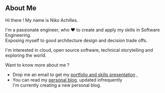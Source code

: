 ## About Me

Hi there !
My name is Niko Achilles.

I'm a passionate engineer, who ♥ to create and apply my skills in
Software Engineering.  
Exposing myself to good architecture design and decision trade offs.

I'm interested in cloud, open source software, technical storytelling and exploring the world.

Want to know more about me ?

- Drop me an email to get my [portfolio and skills presentation](https://nikolaoskokkinos.wordpress.com/2016/04/18/projects-and-skills-niko-kokkinos/) ,
- You can read my [personal blog](https://nikolaoskokkinos.wordpress.com/), updated infrequently  
  I'm currently creating a new personal blog.
